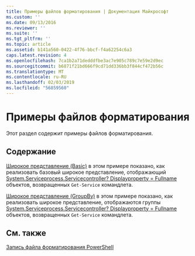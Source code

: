 ```yaml
---
title: Примеры файлов форматирования | Документация Майкрософт
ms.custom: ''
ms.date: 09/13/2016
ms.reviewer: ''
ms.suite: ''
ms.tgt_pltfrm: ''
ms.topic: article
ms.assetid: b141a560-0422-4f76-bbcf-f4a62254c6a3
caps.latest.revision: 4
ms.openlocfilehash: 7ca1b2a71dedddfbe3ac7e905c789c7e59e2d9ec
ms.sourcegitcommit: b6871f21bd666f9cd71dd336bb3f844cf472b56c
ms.translationtype: MT
ms.contentlocale: ru-RU
ms.lasthandoff: 02/03/2019
ms.locfileid: "56859560"
---
```

# <a name="examples-of-formatting-files"></a>Примеры файлов форматирования

Этот раздел содержит примеры файлов форматирования.

## <a name="in-this-section"></a>Содержание

[Широкое представление (Basic)](./wide-view-basic.md) в этом примере показано, как реализовать базовый широкое представление, отображающий [System.Serviceprocess.Servicecontroller? Displayproperty = Fullname](/dotnet/api/System.ServiceProcess.ServiceController) объектов, возвращенных `Get-Service` командлета.

[Широкое представление (GroupBy)](./wide-view-groupby.md) в этом примере показано, как реализовать широкое представление, отображаются группы [System.Serviceprocess.Servicecontroller? Displayproperty = Fullname](/dotnet/api/System.ServiceProcess.ServiceController) объектов, возвращенных `Get-Service` командлета.

## <a name="see-also"></a>См. также

[Запись файла форматирования PowerShell](./writing-a-powershell-formatting-file.md)

